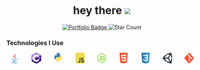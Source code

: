 <!--  header -->
<div id="badges" align="center" width="100%">
<h1>
hey there
<img src="https://media.giphy.com/media/hvRJCLFzcasrR4ia7z/giphy.gif" width="5%"/>
</h1>
<a target="_blank" href="https://timothycronin.com">
<img src="https://img.shields.io/badge/-My%20Portfolio-blue" alt="Portfolio Badge" width="10%"/>
</a>
<img src="https://img.shields.io/github/stars/4tlc?style=social" alt="Star Count" width="10%"/>
</div>
<!--  technologies -->
<h3>Technologies I Use</h3>
<div align="center" style="width: 100%; display: flex; justify-content: space-around; ">
<img src="./images/java.svg" alt="java" style="width: 5%; margin-right: 3%;"/><img src="./images/c_hashtag.svg" alt="c#" style="width: 5%; margin-right: 3%;"/><img src="./images/python.svg" alt="python" style="width: 5%; margin-right: 3%;"/><img src="./images/js.svg" alt="javascript" style="width: 5%; margin-right: 3%;"/><img src="./images/nodejs.svg" alt="nodejs" style="width: 5%; margin-right: 3%;"/><img src="./images/html.svg" alt="html" style="width: 5%; margin-right: 3%;"/><img src="./images/css.svg" alt="css" style="width: 5%; margin-right: 3%;"/><img src="./images/unity.svg" alt="unity" style="width: 5%; margin-right: 3%;"/><img src="./images/git.svg" alt="git" style="width: 5%;"/>
</div>
